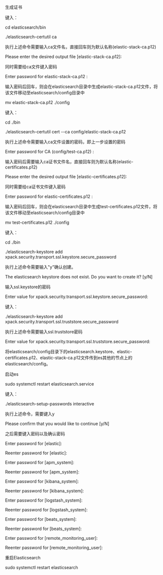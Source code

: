 生成证书

键入：

cd elasticsearch/bin

./elasticsearch-certutil ca

执行上述命令需要输入ca文件名，直接回车则为默认名称(elastic-stack-ca.p12)

Please enter the desired output file [elastic-stack-ca.p12]:

同时需要给ca文件键入密码

Enter password for elastic-stack-ca.p12 :

输入密码后回车，则会在elasticsearch目录中生成elastic-stack-ca.p12文件，将该文件移动至elasticsearch/config目录中

mv elastic-stack-ca.p12 ./config

键入：

cd ./bin

./elasticsearch-certutil cert --ca config/elastic-stack-ca.p12

执行上述命令需要输入ca文件设置的密码，即上一步设置的密码

Enter password for CA (config/test-ca.p12) :

输入密码后需要输入ca证书文件名，直接回车则为默认名称(elastic-certificates.p12)

Please enter the desired output file [elastic-certificates.p12]:

同时需要给ca证书文件键入密码

Enter password for elastic-certificates.p12 :

输入密码后回车，则会在elasticsearch目录中生成test-certificates.p12文件，将该文件移动至elasticsearch/config目录中

mv test-certificates.p12 ./config

键入：

cd ./bin

./elasticsearch-keystore add xpack.security.transport.ssl.keystore.secure_password

执行上述命令需要输入"y"确认创建。

The elasticsearch keystore does not exist. Do you want to create it? [y/N]

输入ssl.keystore的密码

Enter value for xpack.security.transport.ssl.keystore.secure_password:

键入：

./elasticsearch-keystore add xpack.security.transport.ssl.truststore.secure_password

执行上述命令需要输入ssl.truststore密码

Enter value for xpack.security.transport.ssl.truststore.secure_password:

将elasticsearch/config目录下的elasticsearch.keystore、elastic-certificates.p12、elastic-stack-ca.p12文件传到es其他的节点上的elasticsearch/config。

启动es

sudo systemctl restart elasticsearch.service

键入：

./elasticsearch-setup-passwords interactive

执行上述命令，需要键入y

Please confirm that you would like to continue [y/N]

之后需要键入密码以及确认密码

Enter password for [elastic]: 

Reenter password for [elastic]: 

Enter password for [apm_system]: 

Reenter password for [apm_system]: 

Enter password for [kibana_system]: 

Reenter password for [kibana_system]: 

Enter password for [logstash_system]: 

Reenter password for [logstash_system]: 

Enter password for [beats_system]: 

Reenter password for [beats_system]: 

Enter password for [remote_monitoring_user]: 

Reenter password for [remote_monitoring_user]:

重启Elasticsearch

sudo systemctl restart elasticsearch